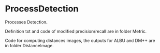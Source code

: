 # ProcessDetection
Processes Detection.

Definition txt and code of modified precision/recall are in folder Metric.


Code for computing distances images, the outputs for ALBU and DM++ are in folder DistanceImage.
